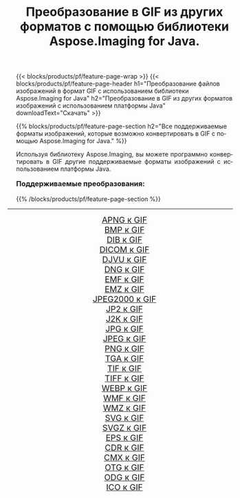 ﻿---
title: Преобразование в GIF из других форматов с помощью библиотеки Aspose.Imaging for Java. 
weight: 3920
url: /ru/java/conversion/to/gif/ 
lang: ru
langdirlevel: 2
locales: zh-hans,ja,it,ru,de,es,fr,nl,id,lt,pl,pt,vi,tr,ko,zh-hant,ar,hi,th,sv,cs,uk,he
description: Используя Aspose.Imaging, вы можете конвертировать в GIF другие форматы с помощью Java.
---

{{< blocks/products/pf/feature-page-wrap >}}
{{< blocks/products/pf/feature-page-header h1="Преобразование файлов изображений в формат GIF с использованием библиотеки Aspose.Imaging for Java" h2="Преобразование в GIF из других форматов изображений с использованием платформы Java" downloadText="Скачать" >}}


{{% blocks/products/pf/feature-page-section  h2="Все поддерживаемые форматы изображений, которые возможно конвертировать в GIF с помощью Aspose.Imaging for Java." %}}
<p align=justify>Используя библиотеку Aspose.Imaging, вы можете программно конвертировать в GIF другие поддерживаемые форматы изображений с использованием платформы Java.</p>
<h3 style="margin-top:16px;">
Поддерживаемые преобразования:
</h3>
{{% /blocks/products/pf/feature-page-section %}}
<div class="container-fluid productfamilypage bg-gray">
    <div class="convertypes bg-gray agp-content section">
        <div class="container">
		<hr style="margin-left:-20px;"/>
		<div class="row other-converters" style="gap: 10px;font-size: 19px;text-align:center;">
		    <div class='col-md-3 other-converter remove-lp remove-rp'><a href="/imaging/ru/java/conversion/apng-to-gif/" style="padding:15px;">APNG к GIF</a></div>
<div class='col-md-3 other-converter remove-lp remove-rp'><a href="/imaging/ru/java/conversion/bmp-to-gif/" style="padding:15px;">BMP к GIF</a></div>
<div class='col-md-3 other-converter remove-lp remove-rp'><a href="/imaging/ru/java/conversion/dib-to-gif/" style="padding:15px;">DIB к GIF</a></div>
<div class='col-md-3 other-converter remove-lp remove-rp'><a href="/imaging/ru/java/conversion/dicom-to-gif/" style="padding:15px;">DICOM к GIF</a></div>
<div class='col-md-3 other-converter remove-lp remove-rp'><a href="/imaging/ru/java/conversion/djvu-to-gif/" style="padding:15px;">DJVU к GIF</a></div>
<div class='col-md-3 other-converter remove-lp remove-rp'><a href="/imaging/ru/java/conversion/dng-to-gif/" style="padding:15px;">DNG к GIF</a></div>
<div class='col-md-3 other-converter remove-lp remove-rp'><a href="/imaging/ru/java/conversion/emf-to-gif/" style="padding:15px;">EMF к GIF</a></div>
<div class='col-md-3 other-converter remove-lp remove-rp'><a href="/imaging/ru/java/conversion/emz-to-gif/" style="padding:15px;">EMZ к GIF</a></div>
<div class='col-md-3 other-converter remove-lp remove-rp'><a href="/imaging/ru/java/conversion/jpeg2000-to-gif/" style="padding:15px;">JPEG2000 к GIF</a></div>
<div class='col-md-3 other-converter remove-lp remove-rp'><a href="/imaging/ru/java/conversion/jp2-to-gif/" style="padding:15px;">JP2 к GIF</a></div>
<div class='col-md-3 other-converter remove-lp remove-rp'><a href="/imaging/ru/java/conversion/j2k-to-gif/" style="padding:15px;">J2K к GIF</a></div>
<div class='col-md-3 other-converter remove-lp remove-rp'><a href="/imaging/ru/java/conversion/jpg-to-gif/" style="padding:15px;">JPG к GIF</a></div>
<div class='col-md-3 other-converter remove-lp remove-rp'><a href="/imaging/ru/java/conversion/jpeg-to-gif/" style="padding:15px;">JPEG к GIF</a></div>
<div class='col-md-3 other-converter remove-lp remove-rp'><a href="/imaging/ru/java/conversion/png-to-gif/" style="padding:15px;">PNG к GIF</a></div>
<div class='col-md-3 other-converter remove-lp remove-rp'><a href="/imaging/ru/java/conversion/tga-to-gif/" style="padding:15px;">TGA к GIF</a></div>
<div class='col-md-3 other-converter remove-lp remove-rp'><a href="/imaging/ru/java/conversion/tif-to-gif/" style="padding:15px;">TIF к GIF</a></div>
<div class='col-md-3 other-converter remove-lp remove-rp'><a href="/imaging/ru/java/conversion/tiff-to-gif/" style="padding:15px;">TIFF к GIF</a></div>
<div class='col-md-3 other-converter remove-lp remove-rp'><a href="/imaging/ru/java/conversion/webp-to-gif/" style="padding:15px;">WEBP к GIF</a></div>
<div class='col-md-3 other-converter remove-lp remove-rp'><a href="/imaging/ru/java/conversion/wmf-to-gif/" style="padding:15px;">WMF к GIF</a></div>
<div class='col-md-3 other-converter remove-lp remove-rp'><a href="/imaging/ru/java/conversion/wmz-to-gif/" style="padding:15px;">WMZ к GIF</a></div>
<div class='col-md-3 other-converter remove-lp remove-rp'><a href="/imaging/ru/java/conversion/svg-to-gif/" style="padding:15px;">SVG к GIF</a></div>
<div class='col-md-3 other-converter remove-lp remove-rp'><a href="/imaging/ru/java/conversion/svgz-to-gif/" style="padding:15px;">SVGZ к GIF</a></div>
<div class='col-md-3 other-converter remove-lp remove-rp'><a href="/imaging/ru/java/conversion/eps-to-gif/" style="padding:15px;">EPS к GIF</a></div>
<div class='col-md-3 other-converter remove-lp remove-rp'><a href="/imaging/ru/java/conversion/cdr-to-gif/" style="padding:15px;">CDR к GIF</a></div>
<div class='col-md-3 other-converter remove-lp remove-rp'><a href="/imaging/ru/java/conversion/cmx-to-gif/" style="padding:15px;">CMX к GIF</a></div>
<div class='col-md-3 other-converter remove-lp remove-rp'><a href="/imaging/ru/java/conversion/otg-to-gif/" style="padding:15px;">OTG к GIF</a></div>
<div class='col-md-3 other-converter remove-lp remove-rp'><a href="/imaging/ru/java/conversion/odg-to-gif/" style="padding:15px;">ODG к GIF</a></div>
<div class='col-md-3 other-converter remove-lp remove-rp'><a href="/imaging/ru/java/conversion/ico-to-gif/" style="padding:15px;">ICO к GIF</a></div>
                </div>
        </div>
    </div>
</div>
<br/>

